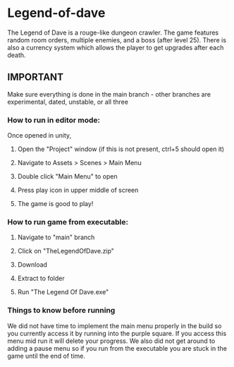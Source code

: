# Legend-of-dave

The Legend of Dave is a rouge-like dungeon crawler. The game features random room orders, multiple enemies, and a boss (after level 25). There is also a currency system which allows the player to get upgrades after each death.

## IMPORTANT

Make sure everything is done in the main branch - other branches are experimental, dated, unstable, or all three

### How to run in editor mode:

Once opened in unity, 

1. Open the "Project" window (if this is not present, ctrl+5 should open it)

2. Navigate to Assets > Scenes > Main Menu

3. Double click "Main Menu" to open

4. Press play icon in upper middle of screen

5. The game is good to play!


### How to run game from executable:

1. Navigate to "main" branch

2. Click on "TheLegendOfDave.zip"

3. Download

4. Extract to folder

5. Run "The Legend Of Dave.exe"


### Things to know before running

We did not have time to implement the main menu properly in the build so you currently access it by running into the purple square. If you access this menu mid run it will delete your progress. We also did not get around to adding a pause menu so if you run from the executable you are stuck in the game until the end of time. 
